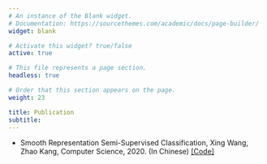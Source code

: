 ```yaml
---
# An instance of the Blank widget.
# Documentation: https://sourcethemes.com/academic/docs/page-builder/
widget: blank

# Activate this widget? true/false
active: true

# This file represents a page section.
headless: true

# Order that this section appears on the page.
weight: 23

title: Publication
subtitle:
---
```


* Smooth Representation Semi-Supervised Classification,  Xing Wang, Zhao Kang, Computer Science, 2020. (In Chinese) [[Code]](https://github.com/sckangz/SRSSC)
